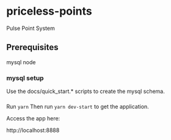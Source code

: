 # priceless-points
Pulse Point System


## Prerequisites
mysql
node

### mysql setup
Use the docs/quick_start.* scripts to create the mysql schema.

###
Run ```yarn```
Then run ```yarn dev-start``` to get the application.

Access the app here:

http://localhost:8888